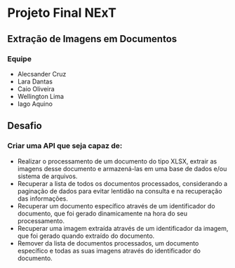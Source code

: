 # Projeto Final NExT
## Extração de Imagens em Documentos

### Equipe
* Alecsander Cruz
* Lara Dantas
* Caio Oliveira
* Wellington Lima
* Iago Aquino


## Desafio
### Criar uma API que seja capaz de:
- Realizar o processamento de um documento do tipo XLSX, extrair as imagens desse documento e armazená-las em uma base de dados e/ou sistema de arquivos.
- Recuperar a lista de todos os documentos processados, considerando a paginação de dados para evitar lentidão na consulta e na recuperação das informações.
- Recuperar um documento específico através de um identificador do documento, que foi gerado dinamicamente na hora do seu processamento.
- Recuperar uma imagem extraída através de um identificador da imagem, que foi gerado quando extraído do documento.
- Remover da lista de documentos processados, um documento específico e todas as suas imagens através do identificador do documento.

